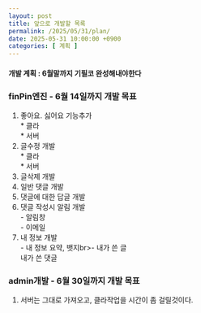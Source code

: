 ```yaml
---
layout: post
title: 앞으로 개발할 목록
permalink: /2025/05/31/plan/
date: 2025-05-31 10:00:00 +0900
categories: [ 계획 ]
---
```

#### 개발 계획 : 6월말까지 기필코 완성해내야한다
### finPin엔진 - 6월 14일까지 개발 목표
1. 좋아요. 싫어요 기능추가<br>* 클라<br>* 서버
1. 글수정 개발<br>* 클라<br>* 서버
1. 글삭제 개발
1. 일반 댓글 개발
1. 댓글에 대한 답글 개발
1. 댓글 작성시 알림 개발<br>- 알림창<br>- 이메일
1. 내 정보 개발<br>- 내 정보 요약, 뱃지br>- 내가 쓴 글<br>내가 쓴 댓글
### admin개발 - 6월 30일까지 개발 목표
1. 서버는 그대로 가져오고, 클라작업을 시간이 좀 걸릴것이다.